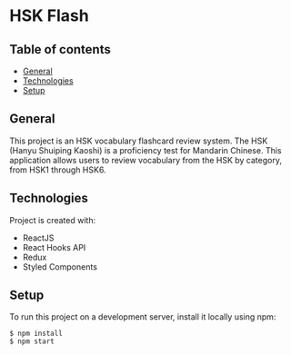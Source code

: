 # HSK Flash
## Table of contents
* [General](#general)
* [Technologies](#technologies)
* [Setup](#setup)

## General
This project is an HSK vocabulary flashcard review system.
The HSK (Hanyu Shuiping Kaoshi) is a proficiency test for Mandarin Chinese. This application allows users to review vocabulary from the HSK by category, from HSK1 through HSK6.

## Technologies
Project is created with:
* ReactJS
* React Hooks API
* Redux
* Styled Components

## Setup
To run this project on a development server, install it locally using npm:
```
$ npm install
$ npm start
```
